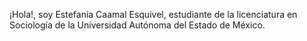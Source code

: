 ¡Hola!, soy Estefania Caamal Esquivel, estudiante de la licenciatura en Sociología de la Universidad Autónoma del Estado de México. 
